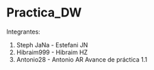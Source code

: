 # Practica_DW
Integrantes:
1. Steph JaNa - Estefani JN
2. Hibraim999 - Hibraim HZ
3. Antonio28 - Antonio AR
Avance de práctica 1.1
